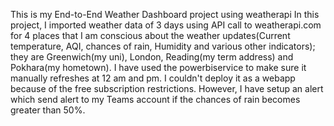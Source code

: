 This is my End-to-End Weather Dashboard project using weatherapi
In this project, I imported weather data of 3 days using API call to weatherapi.com for 4 places that I am conscious about the weather updates(Current temperature, AQI, chances of rain, Humidity and various other indicators);
they are Greenwich(my uni), London, Reading(my term address) and Pokhara(my hometown).
I have used the powerbiservice to make sure it manually refreshes at 12 am and pm. I couldn't deploy it as a webapp because of the free subscription restrictions.
However, I have setup an alert which send alert to my Teams account if the chances of rain becomes greater than 50%.
